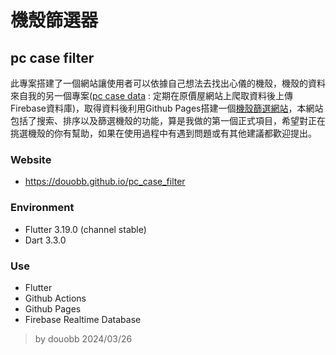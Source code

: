 # 機殼篩選器
## pc case filter

此專案搭建了一個網站讓使用者可以依據自己想法去找出心儀的機殼，機殼的資料來自我的另一個專案([pc case data](https://github.com/douobb/pc_case_data) : 定期在原價屋網站上爬取資料後上傳Firebase資料庫)，取得資料後利用Github Pages搭建一個[機殼篩選網站](https://douobb.github.io/pc_case_filter)，本網站包括了搜索、排序以及篩選機殼的功能，算是我做的第一個正式項目，希望對正在挑選機殼的你有幫助，如果在使用過程中有遇到問題或有其他建議都歡迎提出。

### Website
- https://douobb.github.io/pc_case_filter

### Environment
- Flutter 3.19.0 (channel stable)
- Dart 3.3.0

### Use
- Flutter
- Github Actions    
- Github Pages
- Firebase Realtime Database


> by douobb 2024/03/26
